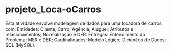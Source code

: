 # projeto_Loca-oCarros
Esta atividade envolve modelagem de dados para uma locadora de carros, com:  Entidades: Cliente, Carro, Agência, Aluguel;  Atributos e relacionamentos;  Normalização e DER.  Entregas:  Entendimento do Problema;  MER e DER;  Cardinalidades;  Modelo Lógico;  Dicionário de Dados;  SQL (MySQL).
